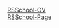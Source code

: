 [RSSchool-CV](https://mirayoo.github.io/rsschool-cv/cv)  
[RSSchool-Page](https://mirayoo.github.io/rsschool-cv/)
